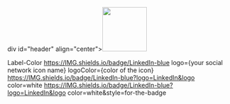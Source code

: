div id="header" align="center"><IMG SRC="https://media.giphy.com/media/Qo2dupDib32rkTY4hX/giphy.gif" width="100"/>
</div>

Label-Color
https://IMG.shields.io/badge/LinkedIn-blue
logo={your social network icon name}
logoColor={color of the icon}
https://IMG.shields.io/badge/LinkedIn-blue?logo=LinkedIn&logo color=white
https://IMG.shields.io/badge/LinkedIn-blue?logo=LinkedIn&logo color=white&style=for-the-badge